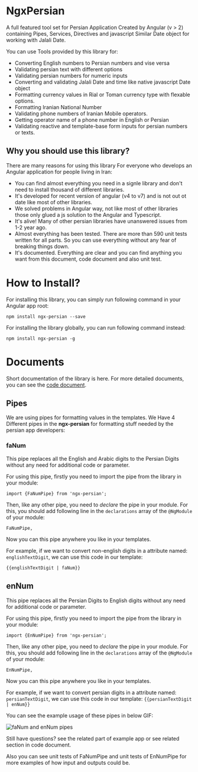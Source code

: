 
# NgxPersian

A full featured tool set for Persian Application Created by Angular (v > 2) containing Pipes, Services, Directives and javascript Similar Date object for working with Jalali Date.

You can use Tools provided by this library for:
- Converting English numbers to Persian numbers and vise versa 
- Validating persian text with different options
- Validating persian numbers for numeric inputs
- Converting and validating Jalali Date and time like native javascript Date object
- Formatting currency values in Rial or Toman currency type with flexable options.
- Formatting Iranian National Number
- Validating phone numbers of Iranian Mobile operators.
- Getting operator name of a phone number in English or Persian
- Validating reactive and template-base form inputs for persian numbers or texts.

## Why you should use this library?
There are many reasons for using this library For everyone who develops an Angular application for people living in Iran:
* You can find almost everything you need in a signle library and don't need to install thousand of different libraries.
* It's developed for recent version of angular (v4 to v7) and is not out ot date like most of other libraries.
* We solved problems in Angular way, not like most of other libraries those only glued a js solution to the Angular and Typescript.
* It's alive! Many of other persian libraries have unanswered issues from 1-2 year ago.
* Almost everything has been tested. There are more than 590 unit tests written for all parts. So you can use everything without any fear of breaking things down.
* It's documented. Everything are clear and you can find anything you want from this document, code document and also unit test.

# How to Install?
For installing this library, you can simply run following command in your Angular app root:

`npm install ngx-persian --save`

For installing the library globally, you can run following command instead:

`npm install ngx-persian -g`

# Documents
Short documentation of the library is here. For more detailed documents, you can see the [code document](http://).

## Pipes
We are using pipes for formatting values in the templates. We Have 4 Different pipes in the **ngx-persian** for formatting stuff needed by the persian app developers:
### faNum
This pipe replaces all the English and Arabic digits to the Persian Digits without any need for additional code or parameter.

For using this pipe, firstly you need to import the pipe from the library in your module:

`import {FaNumPipe} from 'ngx-persian';`

Then, like any other pipe, you need to _declare_ the pipe in your module. For this, you should add following line in the `declarations` array of the `@NgModule` of your module:

`FaNumPipe,`

Now you can this pipe anywhere you like in your templates.

For example, if we want to convert non-english digits in a attribute named: `englishTextDigit`, we can use this code in our template:

`{{englishTextDigit | faNum}}`

## enNum
This pipe replaces all the Persian Digits to English digits without any need for additional code or parameter.

For using this pipe, firstly you need to import the pipe from the library in your module:

`import {EnNumPipe} from 'ngx-persian';`

Then, like any other pipe, you need to _declare_ the pipe in your module. For this, you should add following line in the `declarations` array of the `@NgModule` of your module:

`EnNumPipe,`

Now you can this pipe anywhere you like in your templates.

For example, if we want to convert persian digits in a attribute named: `persianTextDigit`, we can use this code in our template:
`{{persianTextDigit | enNum}}`

You can see the example usage of these pipes in below GIF:

![faNum and enNum pipes](https://github.com/alihoseiny/ngx-persian/raw/master/Usage%20Examples/chrome-capture.gif "Animation of faNum and enNum pipes usage")

Still have questions? see the related part of example app or see related section in code document. 

Also you can see unit tests of FaNumPipe and unit tests of EnNumPipe for more examples of how input and outputs could be. 
